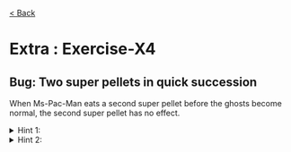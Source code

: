 [< Back](README.md)

# Extra : Exercise-X4

## Bug: Two super pellets in quick succession

When Ms-Pac-Man eats a second super pellet before the ghosts become normal, the second super pellet has no effect.

<details>
   <summary>Hint 1: </summary>

</details>

<details>
   <summary>Hint 2: </summary>

```cpp

```
</details>
